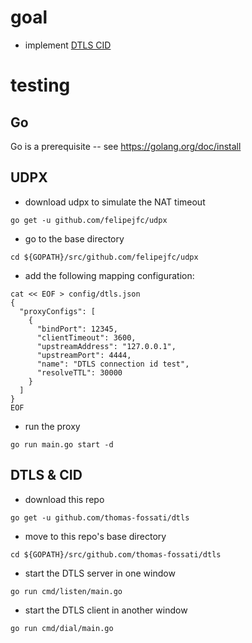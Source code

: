 # goal

- implement [DTLS CID](https://datatracker.ietf.org/doc/draft-ietf-tls-dtls-connection-id/)

# testing

## Go

Go is a prerequisite -- see https://golang.org/doc/install

## UDPX

- download udpx to simulate the NAT timeout
```
go get -u github.com/felipejfc/udpx
```

- go to the base directory
```
cd ${GOPATH}/src/github.com/felipejfc/udpx
```

- add the following mapping configuration:
```
cat << EOF > config/dtls.json
{
  "proxyConfigs": [
    {
      "bindPort": 12345,
      "clientTimeout": 3600,
      "upstreamAddress": "127.0.0.1",
      "upstreamPort": 4444,
      "name": "DTLS connection id test",
      "resolveTTL": 30000
    }
  ]
}
EOF
```

- run the proxy
```
go run main.go start -d
```
## DTLS & CID

- download this repo
```
go get -u github.com/thomas-fossati/dtls
```

- move to this repo's base directory
```
cd ${GOPATH}/src/github.com/thomas-fossati/dtls
```

- start the DTLS server in one window
```
go run cmd/listen/main.go
```

- start the DTLS client in another window
```
go run cmd/dial/main.go
```
